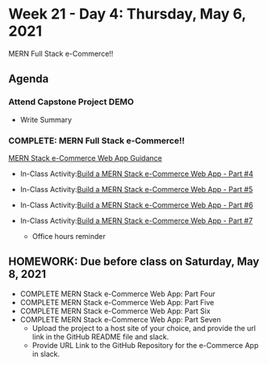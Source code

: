 # Week 21 - Day 4: Thursday, May 6, 2021 
MERN Full Stack e-Commerce!!

## Agenda

### Attend Capstone Project DEMO
- Write Summary

### COMPLETE: MERN Full Stack e-Commerce!!

[MERN Stack e-Commerce Web App Guidance](https://github.com/DigitalCraftsStudents/hyb-fl-11-2020-cohort/blob/main/lectures/week-21/day-3/eCommerce-app-guidance.md)

- In-Class Activity:[Build a MERN Stack e-Commerce Web App - Part #4](https://github.com/DigitalCraftsStudents/hyb-fl-11-2020-cohort/blob/main/lectures/week-21/day-3/Build-A-MERN-Stack-ecommerce-Web-App-Part4.md)
- In-Class Activity:[Build a MERN Stack e-Commerce Web App - Part #5](https://github.com/DigitalCraftsStudents/hyb-fl-11-2020-cohort/blob/main/lectures/week-21/day-3/Build-MERN-Stack-eCommerce-Web-App-Part-Five.md)
- In-Class Activity:[Build a MERN Stack e-Commerce Web App - Part #6](https://github.com/DigitalCraftsStudents/hyb-fl-11-2020-cohort/blob/main/lectures/week-21/day-3/Build-MERN-Stack-eCommerce-Web-App-Part-Six.md)
- In-Class Activity:[Build a MERN Stack e-Commerce Web App - Part #7](https://github.com/DigitalCraftsStudents/hyb-fl-11-2020-cohort/blob/main/lectures/week-21/day-3/Build-MERN-Stack-eCommerce-Web-App-Part-Seven.md)

  - Office hours reminder

## HOMEWORK: Due before class on Saturday, May 8, 2021

- COMPLETE MERN Stack e-Commerce Web App: Part Four
- COMPLETE MERN Stack e-Commerce Web App: Part Five
- COMPLETE MERN Stack e-Commerce Web App: Part Six
- COMPLETE MERN Stack e-Commerce Web App: Part Seven
  - Upload the project to a host site of your choice, and provide the url link in the GitHub README file and slack.
  - Provide URL Link to the GitHub Repository for the e-Commerce App in slack.
